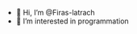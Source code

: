 - 👋 Hi, I’m @Firas-latrach
- 👀 I’m interested in programmation




<!---
Firas-latrach/Firas-latrach is a ✨ special ✨ repository because its `README.md` (this file) appears on your GitHub profile.
You can click the Preview link to take a look at your changes.
--->
